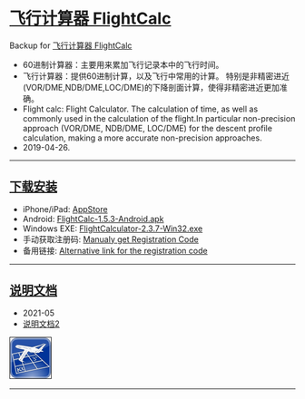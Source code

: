 # [飞行计算器 FlightCalc](https://github.com/osnosn/FlightCalc/)
Backup for [飞行计算器 FlightCalc](https://fxb.csair.com/flightcalc/)

* 60进制计算器：主要用来累加飞行记录本中的飞行时间。
* 飞行计算器：提供60进制计算，以及飞行中常用的计算。 特别是非精密进近(VOR/DME,NDB/DME,LOC/DME)的下降剖面计算，使得非精密进近更加准确。
* Flight calc: Flight Calculator. The calculation of time, as well as commonly used in the calculation of the flight.In particular non-precision approach (VOR/DME, NDB/DME, LOC/DME) for the descent profile calculation, making a more accurate non-precision approaches.
* 2019-04-26.        

-----
## [下载安装](https://github.com/osnosn/FlightCalc/releases)
* iPhone/iPad: [AppStore](https://itunes.apple.com/cn/app/id975103773?mt=8)
* Android: [FlightCalc-1.5.3-Android.apk](https://github.com/osnosn/FlightCalc/releases/download/v1.5.3/FlightCalc-1.5.3.apk)
* Windows EXE: [FlightCalculator-2.3.7-Win32.exe](https://github.com/osnosn/FlightCalc/releases/download/Backup-201904/FlightCalculator-2.3.7-Win32.exe)
* 手动获取注册码: [Manualy get Registration Code](https://fxb.csair.com/flightcalc/webreg.php?a=flt:apk)   
* 备用链接: [Alternative link for the registration code](https://www.bestpilot.net/FlightCalc/webreg.php?a=flt:apk)

-----
## [说明文档](https://mpvms.dynv6.net:4431/flightcalc/)
* 2021-05
* [说明文档2](https://gitee.com/osnosn/FlightCalc/blob/main/Document/README.md)

<img border=1 src="https://github.com/osnosn/FlightCalc/raw/master/fc72.png" />   

-----
